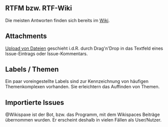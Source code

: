 ## RTFM bzw. RTF-Wiki
Die meisten Antworten finden sich bereits im [Wiki](https://github.com/openv/openv/wiki).

## Attachments
[Upload von Dateien](https://help.github.com/articles/file-attachments-on-issues-and-pull-requests/) geschieht i.d.R. durch Drag'n'Drop in das Textfeld eines Issue-Eintrags oder Issue-Kommentars.

## Labels / Themen
Ein paar voreingestellte Labels sind zur Kennzeichnung von häufigen Themenkomplexen vorhanden.
Sie erleichtern das Auffinden von Themen.

## Importierte Issues
@Wikispaxe ist der Bot, bzw. das Programm, mit dem Wikispaces Beiträge übernommen wurden.
Er erscheint deshalb in vielen Fällen als User/Nutzer.
